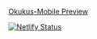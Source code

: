 

[Okukus-Mobile Preview](https://mokukus.netlify.app/)

[![Netlify Status](https://api.netlify.com/api/v1/badges/ea075537-8448-4821-8a10-f0056eeeba26/deploy-status)](https://app.netlify.com/sites/mokukus/deploys)
